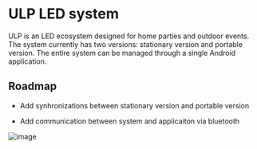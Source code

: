 # ULP LED system

ULP is an LED ecosystem designed for home parties and outdoor events. The system currently has two versions: stationary version and portable version. The entire system can be managed through a single Android application.


## Roadmap

- Add synhronizations between stationary version and portable version

- Add communication between system and applicaiton via bluetooth

![image](https://github.com/michal95pl/ULP/assets/85219287/b2cf0ec3-6abc-4711-b8c1-31d74f6e4288)

